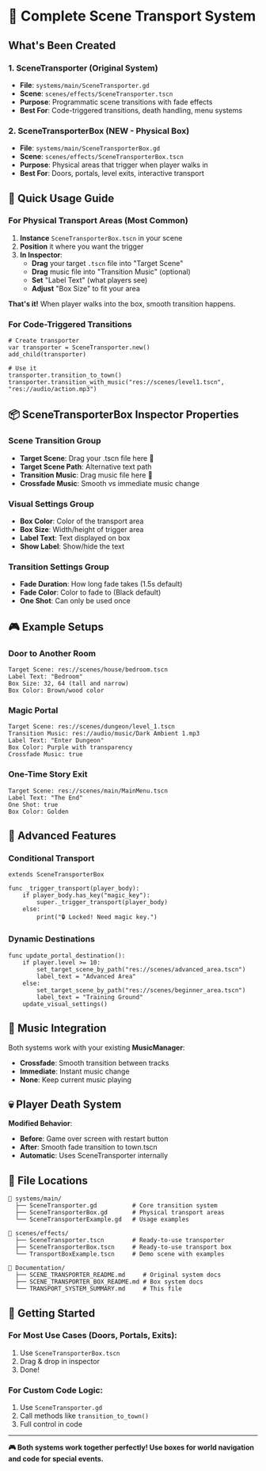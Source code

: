 # 🚪 Complete Scene Transport System

## What's Been Created

### 1. **SceneTransporter** (Original System)
- **File**: `systems/main/SceneTransporter.gd`
- **Scene**: `scenes/effects/SceneTransporter.tscn`
- **Purpose**: Programmatic scene transitions with fade effects
- **Best For**: Code-triggered transitions, death handling, menu systems

### 2. **SceneTransporterBox** (NEW - Physical Box)
- **File**: `systems/main/SceneTransporterBox.gd`
- **Scene**: `scenes/effects/SceneTransporterBox.tscn`
- **Purpose**: Physical areas that trigger when player walks in
- **Best For**: Doors, portals, level exits, interactive transport

## 🎯 Quick Usage Guide

### For Physical Transport Areas (Most Common)

1. **Instance** `SceneTransporterBox.tscn` in your scene
2. **Position** it where you want the trigger
3. **In Inspector**:
   - **Drag** your target `.tscn` file into "Target Scene"
   - **Drag** music file into "Transition Music" (optional)
   - **Set** "Label Text" (what players see)
   - **Adjust** "Box Size" to fit your area

**That's it!** When player walks into the box, smooth transition happens.

### For Code-Triggered Transitions

```gdscript
# Create transporter
var transporter = SceneTransporter.new()
add_child(transporter)

# Use it
transporter.transition_to_town()
transporter.transition_with_music("res://scenes/level1.tscn", "res://audio/action.mp3")
```

## 📦 SceneTransporterBox Inspector Properties

### **Scene Transition** Group
- **Target Scene**: Drag your .tscn file here 📂
- **Target Scene Path**: Alternative text path
- **Transition Music**: Drag music file here 🎵  
- **Crossfade Music**: Smooth vs immediate music change

### **Visual Settings** Group
- **Box Color**: Color of the transport area
- **Box Size**: Width/height of trigger area
- **Label Text**: Text displayed on box
- **Show Label**: Show/hide the text

### **Transition Settings** Group
- **Fade Duration**: How long fade takes (1.5s default)
- **Fade Color**: Color to fade to (Black default)
- **One Shot**: Can only be used once

## 🎮 Example Setups

### Door to Another Room
```
Target Scene: res://scenes/house/bedroom.tscn
Label Text: "Bedroom"
Box Size: 32, 64 (tall and narrow)
Box Color: Brown/wood color
```

### Magic Portal
```
Target Scene: res://scenes/dungeon/level_1.tscn
Transition Music: res://audio/music/Dark Ambient 1.mp3
Label Text: "Enter Dungeon"
Box Color: Purple with transparency
Crossfade Music: true
```

### One-Time Story Exit
```
Target Scene: res://scenes/main/MainMenu.tscn
Label Text: "The End"
One Shot: true
Box Color: Golden
```

## 🔧 Advanced Features

### Conditional Transport
```gdscript
extends SceneTransporterBox

func _trigger_transport(player_body):
    if player_body.has_key("magic_key"):
        super._trigger_transport(player_body)
    else:
        print("🔒 Locked! Need magic key.")
```

### Dynamic Destinations
```gdscript
func update_portal_destination():
    if player.level >= 10:
        set_target_scene_by_path("res://scenes/advanced_area.tscn")
        label_text = "Advanced Area"
    else:
        set_target_scene_by_path("res://scenes/beginner_area.tscn")
        label_text = "Training Ground"
    update_visual_settings()
```

## 🎵 Music Integration

Both systems work with your existing **MusicManager**:

- **Crossfade**: Smooth transition between tracks
- **Immediate**: Instant music change
- **None**: Keep current music playing

## 💀 Player Death System

**Modified Behavior**:
- **Before**: Game over screen with restart button
- **After**: Smooth fade transition to town.tscn
- **Automatic**: Uses SceneTransporter internally

## 📁 File Locations

```
📁 systems/main/
  ├── SceneTransporter.gd          # Core transition system
  ├── SceneTransporterBox.gd       # Physical transport areas
  └── SceneTransporterExample.gd   # Usage examples

📁 scenes/effects/
  ├── SceneTransporter.tscn        # Ready-to-use transporter
  ├── SceneTransporterBox.tscn     # Ready-to-use transport box
  └── TransportBoxExample.tscn     # Demo scene with examples

📁 Documentation/
  ├── SCENE_TRANSPORTER_README.md     # Original system docs
  ├── SCENE_TRANSPORTER_BOX_README.md # Box system docs
  └── TRANSPORT_SYSTEM_SUMMARY.md     # This file
```

## 🚀 Getting Started

### For Most Use Cases (Doors, Portals, Exits):
1. Use `SceneTransporterBox.tscn`
2. Drag & drop in inspector
3. Done!

### For Custom Code Logic:
1. Use `SceneTransporter.gd`
2. Call methods like `transition_to_town()`
3. Full control in code

---

**🎮 Both systems work together perfectly! Use boxes for world navigation and code for special events.** 